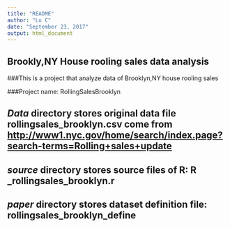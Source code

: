 ```yaml
---
title: "README"
author: "Lu C"
date: "September 23, 2017"
output: html_document
---
```


## Brookly,NY House rooling sales data analysis

###This is a project that analyze data of Brooklyn,NY house rooling sales


###Project name: RollingSalesBrooklyn

## *Data* directory stores original data file rollingsales_brooklyn.csv come from http://www1.nyc.gov/home/search/index.page?search-terms=Rolling+sales+update

## *source* directory stores source files of R: R _rollingsales_brooklyn.r

## *paper* directory stores dataset definition file: rollingsales_brooklyn_define

